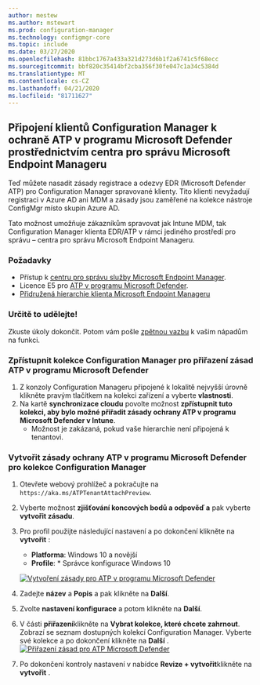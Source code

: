 ```yaml
---
author: mestew
ms.author: mstewart
ms.prod: configuration-manager
ms.technology: configmgr-core
ms.topic: include
ms.date: 03/27/2020
ms.openlocfilehash: 81bbc1767a433a321d273d6b1f2a6741c5f68ecc
ms.sourcegitcommit: bbf820c35414bf2cba356f30fe047c1a34c5384d
ms.translationtype: MT
ms.contentlocale: cs-CZ
ms.lasthandoff: 04/21/2020
ms.locfileid: "81711627"
---
```

## <a name="onboard-configuration-manager-clients-to-microsoft-defender-atp-via-the-microsoft-endpoint-manager-admin-center"></a><a name="bkmk_atp"></a>Připojení klientů Configuration Manager k ochraně ATP v programu Microsoft Defender prostřednictvím centra pro správu Microsoft Endpoint Manageru
<!--5961658-->
Teď můžete nasadit zásady registrace a odezvy EDR (Microsoft Defender ATP) pro Configuration Manager spravované klienty. Tito klienti nevyžadují registraci v Azure AD ani MDM a zásady jsou zaměřené na kolekce nástroje ConfigMgr místo skupin Azure AD.

Tato možnost umožňuje zákazníkům spravovat jak Intune MDM, tak Configuration Manager klienta EDR/ATP v rámci jediného prostředí pro správu – centra pro správu Microsoft Endpoint Manageru.

### <a name="prerequisites"></a>Požadavky

- Přístup k [centru pro správu služby Microsoft Endpoint Manager](https://endpoint.microsoft.com/).
- Licence E5 pro [ATP v programu Microsoft Defender](https://docs.microsoft.com/windows/security/threat-protection/microsoft-defender-atp/minimum-requirements#licensing-requirements).
- [Přidružená hierarchie klienta Microsoft Endpoint Manageru](https://docs.microsoft.com/configmgr/core/get-started/2020/technical-preview-2002-2#bkmk_attach)

### <a name="try-it-out"></a>Určitě to udělejte!

Zkuste úkoly dokončit. Potom vám pošle [zpětnou vazbu](../../technical-preview-2003.md#bkmk_feedback) k vašim nápadům na funkci.

### <a name="make-configuration-manager-collections-available-to-assign-microsoft-defender-atp-policies"></a>Zpřístupnit kolekce Configuration Manager pro přiřazení zásad ATP v programu Microsoft Defender

1. Z konzoly Configuration Manageru připojené k lokalitě nejvyšší úrovně klikněte pravým tlačítkem na kolekci zařízení a vyberte **vlastnosti**.
1. Na kartě **synchronizace cloudu** povolte možnost **zpřístupnit tuto kolekci, aby bylo možné přiřadit zásady ochrany ATP v programu Microsoft Defender v Intune**.
   - Možnost je zakázaná, pokud vaše hierarchie není připojená k tenantovi.

### <a name="create-microsoft-defender-atp-policy-for-configuration-manager-collections"></a>Vytvořit zásady ochrany ATP v programu Microsoft Defender pro kolekce Configuration Manager

1. Otevřete webový prohlížeč a pokračujte na `https://aka.ms/ATPTenantAttachPreview`.
1. Vyberte možnost **zjišťování koncových bodů a odpověď a** pak vyberte **vytvořit zásadu**.
1. Pro profil použijte následující nastavení a po dokončení klikněte na **vytvořit** :
   - **Platforma**: Windows 10 a novější
   - **Profile**: * Správce konfigurace Windows 10

   [![Vytvoření zásady pro ATP v programu Microsoft Defender](../../media/5691658-create-atp-policy.png)](../../media/5691658-create-atp-policy.png#lightbox)
1. Zadejte **název** a **Popis** a pak klikněte na **Další**.
1. Zvolte **nastavení konfigurace** a potom klikněte na **Další**.
1. V části **přiřazení**klikněte na **Vybrat kolekce, které chcete zahrnout**. Zobrazí se seznam dostupných kolekcí Configuration Manager. Vyberte své kolekce a po dokončení klikněte na **Další** .
   [![Přiřazení zásad pro ATP Microsoft Defender](../../media/5691658-assign-atp-policy.png)](../../media/5691658-assign-atp-policy.png#lightbox)
1. Po dokončení kontroly nastavení v nabídce **Revize + vytvořit**klikněte na **vytvořit** .